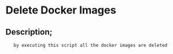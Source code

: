 # Delete Docker Images

## Description;
       by executing this script all the docker images are deleted 
